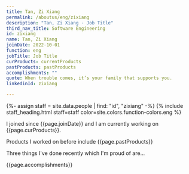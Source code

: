 ```yaml
---
title: Tan, Zi Xiang
permalink: /aboutus/eng/zixiang
description: "Tan, Zi Xiang - Job Title"
third_nav_title: Software Engineering
id: zixiang
name: Tan, Zi Xiang
joinDate: 2022-10-01
function: eng
jobTitle: Job Title
curProducts: currentProducts
pastProducts: pastProducts
accomplishments: ""
quote: When trouble comes, it’s your family that supports you.
linkedinId: zixiang

---
```


{%- assign staff = site.data.people | find: "id", "zixiang" -%}
{% include staff_heading.html staff=staff color=site.colors.function-colors.eng %}

<p>I joined since {{page.joinDate}} and I am currently working on {{page.curProducts}}.</p>

<p>Products I worked on before include {{page.pastProducts}}</p>

<p>Three things I've done recently which I'm proud of are...</p>
{{page.accomplishments}}
